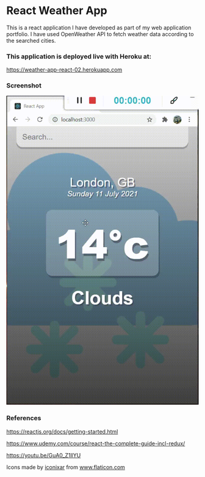 # React Weather App

This is a react application I have developed as part of my web application portfolio. I have used OpenWeather API to fetch weather data according to the searched cities.

### This application is deployed live with Heroku at:

https://weather-app-react-02.herokuapp.com


### Screenshot

![project demo](src/assets/ss.gif)


### References

https://reactjs.org/docs/getting-started.html

https://www.udemy.com/course/react-the-complete-guide-incl-redux/

https://youtu.be/GuA0_Z1llYU


<div>Icons made by <a href="https://www.flaticon.com/authors/iconixar" title="iconixar">iconixar</a> from <a href="https://www.flaticon.com/" title="Flaticon">www.flaticon.com</a></div>

